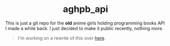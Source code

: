 <div align="center">
  
  # aghpb_api
  
</div>

This is just a git repo for the **old** anime girls holding programming books API I made a while back. 
I just decided to make it public recently, nothing more.

> I'm working on a rewrite of this over [here]().
